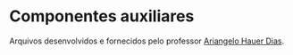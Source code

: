 # Componentes auxiliares

Arquivos desenvolvidos e fornecidos pelo professor [Ariangelo Hauer Dias](https://github.com/Ariangelo).